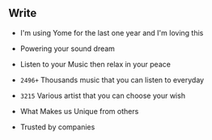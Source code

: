 ## Write


- I'm using Yome for the last one year and I'm loving this
- Powering your sound dream
- Listen to your Music then relax in your peace
- `2496+` Thousands music that you can listen to everyday
- `3215` Various artist that you can choose your wish


- What Makes us Unique from others
- Trusted by companies